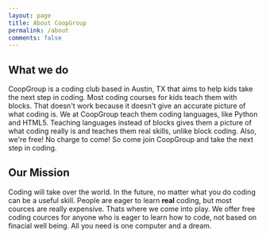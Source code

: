 ```yaml
---
layout: page
title: About CoopGroup
permalink: /about
comments: false
---
```



## What we do
CoopGroup is a coding club based in Austin, TX that aims to help kids take the next step in coding. Most coding courses for kids teach them with blocks. That doesn't work because it doesn't give an accurate picture of what coding is. We at CoopGroup teach them coding languages, like Python and HTML5. Teaching languages instead of blocks gives them a picture of what coding really is and teaches them real skills, unlike block coding. Also, we're free! No charge to come! So come join CoopGroup and take the next step in coding.

## Our Mission 
Coding will take over the world. In the future, no matter what you do coding can be a useful skill. People are eager to learn **real** coding, but most cources are really expensive. Thats where we come into play. We offer free coding cources for anyone who is eager to learn how to code, not based on finacial well being.  All you need is one computer and a dream.
